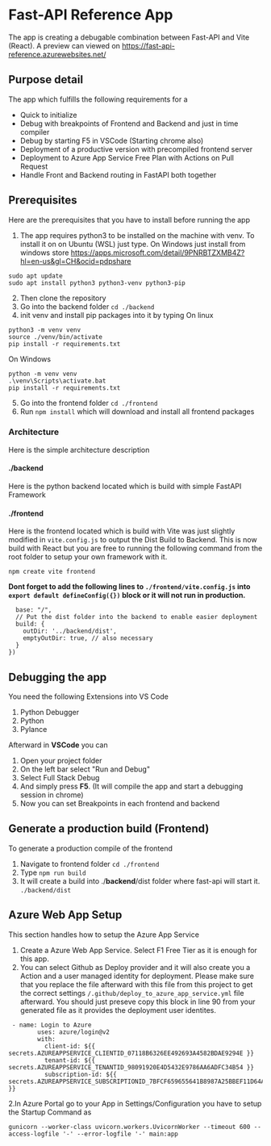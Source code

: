 # Fast-API Reference App
The app is creating a debugable combination between Fast-API and Vite (React). A preview can viewed on https://fast-api-reference.azurewebsites.net/ 
## Purpose detail
The app which fulfills the following requirements for a 
- Quick to initialize
- Debug with breakpoints of Frontend and Backend and just in time compiler
- Debug by starting F5 in VSCode (Starting chrome also)
- Deployment of a productive version with precompiled frontend server
- Deployment to Azure App Service Free Plan with Actions on Pull Request
- Handle Front and Backend routing in FastAPI both together

## Prerequisites
Here are the prerequisites that you have to install before running the app
1. The app requires python3 to be installed on the machine with venv. To install it on on Ubuntu (WSL) just type. On Windows just install from windows store https://apps.microsoft.com/detail/9PNRBTZXMB4Z?hl=en-us&gl=CH&ocid=pdpshare 
```
sudo apt update
sudo apt install python3 python3-venv python3-pip
```
2. Then clone the repository
3. Go into the backend folder `cd ./backend`
4. init venv and install pip packages into it by typing 
On linux
```
python3 -m venv venv
source ./venv/bin/activate
pip install -r requirements.txt
```
On Windows
```
python -m venv venv
.\venv\Scripts\activate.bat
pip install -r requirements.txt
```
5. Go into the frontend folder `cd ./frontend`
6. Run `npm install` which will download and install all frontend packages
### Architecture
Here is the simple architecture description
#### ./backend
Here is the python backend located which is build with simple FastAPI Framework
#### ./frontend
Here is the frontend located which is build with Vite was just slightly modified in `vite.config.js` to output the Dist Build to Backend. This is now build with React but you are free to running the following command from the root folder to setup your own framework with it. 
```
npm create vite frontend
```
__Dont forget to add the following lines to `./frontend/vite.config.js` into `export default defineConfig({})` block or it will not run in production.__
```
  base: "/",
  // Put the dist folder into the backend to enable easier deployment
  build: {
    outDir: '../backend/dist',
    emptyOutDir: true, // also necessary
  }
})
```
## Debugging the app
You need the following Extensions into VS Code
1. Python Debugger
2. Python
3. Pylance

Afterward in __VSCode__ you can 
1. Open your project folder  
2. On the left bar select "Run and Debug"
3. Select Full Stack Debug
4. And simply press __F5__. (It will compile the app and start a debugging session in chrome)
5. Now you can set Breakpoints in each frontend and backend

## Generate a production build (Frontend)
To generate a production compile of the frontend
1. Navigate to frontend folder `cd ./frontend`
2. Type `npm run build`
3. It will create a build into ./__backend__/dist folder where fast-api will start it. `./backend/dist`

## Azure Web App Setup
This section handles how to setup the Azure App Service
1. Create a Azure Web App Service. Select F1 Free Tier as it is enough for this app. 
2. You can select Github as Deploy provider and it will also create you a Action and a user managed identity for deployment. Please make sure that you replace the file afterward with this file from this project to get the correct settings `/.github/deploy_to_azure_app_service.yml` file afterward. You should just preseve copy this block in line 90 from your generated file as it provides the deployment user identites.
```
 - name: Login to Azure
        uses: azure/login@v2
        with:
          client-id: ${{ secrets.AZUREAPPSERVICE_CLIENTID_07118B6326EE492693A4582BDAE9294E }}
          tenant-id: ${{ secrets.AZUREAPPSERVICE_TENANTID_98091920E4D5432E9786AA6ADFC34B54 }}
          subscription-id: ${{ secrets.AZUREAPPSERVICE_SUBSCRIPTIONID_7BFCF659655641B8987A25BBEF11D64A }}
```
2.In Azure Portal go to your App in Settings/Configuration you have to setup the Startup Command as
```
gunicorn --worker-class uvicorn.workers.UvicornWorker --timeout 600 --access-logfile '-' --error-logfile '-' main:app
```